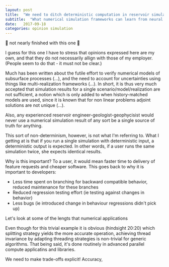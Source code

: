 ```yaml
---
layout: post
title:  "We need to ditch deterministic computation in reservoir simulation"
subtitle:  "What numerical simulation frameworks can learn from neural network applications"
date:   2017-09-18
categories: opinion simulation
---
```


:construction: not nearly finished with this one :construction:

I guess for this one I have to stress that opinions expressed here are my own, and that they do not necessarily allign with those of my employer. (People seem to do that - it must not be clear.)

Much has been written about the futile effort to verify numerical models of subsurface processes (...), and the need to account for uncertainties using things like multi-realization frameworks (...). In short, it is thus very much accepted that simulation results for a single scenario/model/realization are not sufficient, a notion which is only added to when history-matched models are used, since it is known that for non linear problems adjoint solutions are not unique (...). 

Also, any experienced reservoir engineer-geologist-geophycisist would never use a numerical simulation result of any sort be a single source of truth for anything.

This sort of non-determinism, however, is not what I'm referring to. What I getting at is that if you run a single simulation with deterministic input, a deterministic output is expected. In other words, if a user runs the same simulation twice, she expects identical results.


Why is this important? To a user, it would mean faster time to delivery of feature requests and cheaper software. This goes back to why it is important to developers:

- Less time spent on branching for backward compatible behavior, reduced maintenance for these branches
- Reduced regression testing effort (ie testing against changes in behavior)
- Less bugs (ie introduced change in behaviour regressions didn't pick up)


Let's look at some of the lengts that numerical applications

<script src="https://gist.github.com/plang85/6ebe733325263fe7e80823d342d414dd.js"></script>


Even though for this trivial example it is obvious (hindsight 20:20) which splitting strategy yields the more accurate operation, achieving thread invariance by adapting threading strategies is non-trivial for generic algorithms. That being said, it's done routinely in advanced parallel compute applicatins and libraries.

We need to make trade-offs explicit! Accuracy, 

